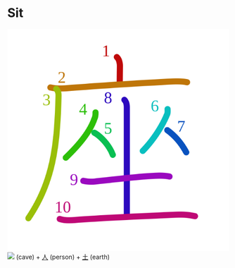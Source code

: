 # Sit
![5ea7](Kanji/kanji-colorize/5ea7.svg)
[![](http://www.kanjidamage.com/assets/radsmall/cave-caf2c91b2b5a1cec0ce1ffe9e8804e6de933e622f8b79893317be2ac81092b2e.jpg)](http://www.kanjidamage.com/kanji/1123-cave) (cave) + [人](Kanji/kanji-dict/人.md) (person) + [土](Kanji/kanji-dict/土.md) (earth) 